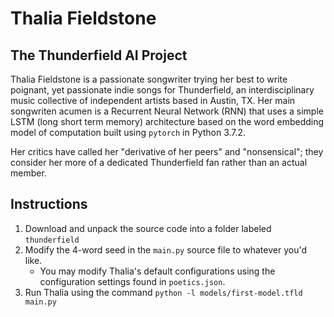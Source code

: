 # Thalia Fieldstone
## The Thunderfield AI Project
Thalia Fieldstone is a passionate songwriter trying her best to write poignant, 
yet passionate indie songs for Thunderfield, an interdisciplinary music
collective of independent artists based in Austin, TX. Her main songwriten acumen
is a Recurrent Neural Network (RNN) that uses a simple LSTM (long short term 
memory) architecture based on the word embedding model of computation built 
using `pytorch` in Python 3.7.2. 

Her critics have called her "derivative of her peers" and "nonsensical"; they
consider her more of a dedicated Thunderfield fan rather than an actual member. 

## Instructions
1. Download and unpack the source code into a folder labeled `thunderfield`
2. Modify the 4-word seed in the `main.py` source file to whatever you'd like.
    - You may modify Thalia's default configurations using the configuration settings found in `poetics.json`. 
3. Run Thalia using the command `python -l models/first-model.tfld main.py`
